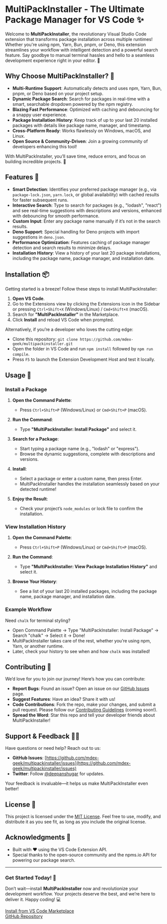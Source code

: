 # MultiPackInstaller - The Ultimate Package Manager for VS Code ✨

Welcome to **MultiPackInstaller**, the revolutionary Visual Studio Code extension that transforms package installation across multiple runtimes! Whether you're using npm, Yarn, Bun, pnpm, or Deno, this extension streamlines your workflow with intelligent detection and a powerful search feature. Say goodbye to manual terminal hassles and hello to a seamless development experience right in your editor. 🚀

## Why Choose MultiPackInstaller? 🎯

- **Multi-Runtime Support**: Automatically detects and uses npm, Yarn, Bun, pnpm, or Deno based on your project setup.
- **Dynamic Package Search**: Search for packages in real-time with a smart, searchable dropdown powered by the npm registry.
- **Blazing Fast Performance**: Optimized with caching and debouncing for a snappy user experience.
- **Package Installation History**: Keep track of up to your last 20 installed packages with details like package name, manager, and timestamp.
- **Cross-Platform Ready**: Works flawlessly on Windows, macOS, and Linux.
- **Open Source & Community-Driven**: Join a growing community of developers enhancing this tool!

With MultiPackInstaller, you’ll save time, reduce errors, and focus on building incredible projects. 🌟

## Features 🌈

- **Smart Detection**: Identifies your preferred package manager (e.g., via `package-lock.json`, `yarn.lock`, or global availability) with cached results for faster subsequent runs.
- **Interactive Search**: Type to search for packages (e.g., "lodash", "react") and see real-time suggestions with descriptions and versions, enhanced with debouncing for smooth performance.
- **Custom Input**: Enter any package name manually if it’s not in the search results.
- **Deno Support**: Special handling for Deno projects with import suggestions in `deno.json`.
- **Performance Optimization**: Features caching of package manager detection and search results to minimize delays.
- **Installation History**: View a history of your last 20 package installations, including the package name, package manager, and installation date.

## Installation 📦

Getting started is a breeze! Follow these steps to install MultiPackInstaller:

1. **Open VS Code**.
2. Go to the Extensions view by clicking the Extensions icon in the Sidebar or pressing `Ctrl+Shift+X` (Windows/Linux) / `Cmd+Shift+X` (macOS).
3. Search for **"MultiPackInstaller"** in the Marketplace.
4. Click **Install** and reload VS Code when prompted.

Alternatively, if you’re a developer who loves the cutting edge:
- Clone this repository: `git clone https://github.com/mdex-geek/multipackinstaller.git`
- Open the folder in VS Code and run `npm install` followed by `npm run compile`.
- Press `F5` to launch the Extension Development Host and test it locally.

## Usage 🚀

### Install a Package
1. **Open the Command Palette**:
   - Press `Ctrl+Shift+P` (Windows/Linux) or `Cmd+Shift+P` (macOS).

2. **Run the Command**:
   - Type **"MultiPackInstaller: Install Package"** and select it.

3. **Search for a Package**:
   - Start typing a package name (e.g., "lodash" or "express").
   - Browse the dynamic suggestions, complete with descriptions and versions.

4. **Install**:
   - Select a package or enter a custom name, then press Enter.
   - MultiPackInstaller handles the installation seamlessly based on your detected runtime!

5. **Enjoy the Result**:
   - Check your project’s `node_modules` or lock file to confirm the installation.

### View Installation History
1. **Open the Command Palette**:
   - Press `Ctrl+Shift+P` (Windows/Linux) or `Cmd+Shift+P` (macOS).

2. **Run the Command**:
   - Type **"MultiPackInstaller: View Package Installation History"** and select it.

3. **Browse Your History**:
   - See a list of your last 20 installed packages, including the package name, package manager, and installation date.

### Example Workflow
Need `chalk` for terminal styling?
- Open Command Palette → Type "MultiPackInstaller: Install Package" → Search "chalk" → Select it → Done!
- MultiPackInstaller takes care of the rest, whether you’re using npm, Yarn, or another runtime.
- Later, check your history to see when and how `chalk` was installed!

## Contributing 🤝

We’d love for you to join our journey! Here’s how you can contribute:

- **Report Bugs**: Found an issue? Open an issue on our [GitHub Issues](https://github.com/mdex-geek/multipackinstaller/issues) page.
- **Suggest Features**: Have an idea? Share it with us!
- **Code Contributions**: Fork the repo, make your changes, and submit a pull request. Please follow our [Contributing Guidelines](CONTRIBUTING.md) (coming soon!).
- **Spread the Word**: Star this repo and tell your developer friends about MultiPackInstaller!

## Support & Feedback 🙋‍♂️

Have questions or need help? Reach out to us:
- **GitHub Issues**: [https://github.com/mdex-geek/multipackinstaller/issues](https://github.com/mdex-geek/multipackinstaller/issues)
- **Twitter**: Follow [@deepanshugar](https://twitter.com/deepanshugar) for updates.

Your feedback is invaluable—it helps us make MultiPackInstaller even better!

## License 📜

This project is licensed under the [MIT License](LICENSE). Feel free to use, modify, and distribute it as you see fit, as long as you include the original license.

## Acknowledgments 🙏

- Built with ❤️ using the VS Code Extension API.
- Special thanks to the open-source community and the npms.io API for powering our package search.

---

### Get Started Today! 🎉
Don’t wait—install **MultiPackInstaller** now and revolutionize your development workflow. Your projects deserve the best, and we’re here to deliver it. Happy coding! 💻

[Install from VS Code Marketplace](https://marketplace.visualstudio.com/items?itemName=Deepanshugarg.multipackinstaller)  
[GitHub Repository](https://github.com/mdex-geek/multipackinstaller)
